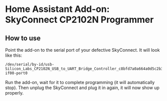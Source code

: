 # Home Assistant Add-on: SkyConnect CP2102N Programmer

## How to use
Point the add-on to the serial port of your defective SkyConnect. It will look like this:

```
/dev/serial/by-id/usb-Silicon_Labs_CP2102N_USB_to_UART_Bridge_Controller_c8bfd7a0a664a0d5c2b36b54b2d15a9e-if00-port0
```

Run the add-on, wait for it to complete programming (it will automatically stop). Then unplug the SkyConnect and plug it in again, it will now show up properly.